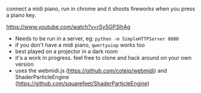 connect a midi piano, run in chrome and it shoots fireworks when you press a piano key.

https://www.youtube.com/watch?v=rSy5GP3ihAg

* Needs to be run in a server, eg:  `python -m SimpleHTTPServer 8000`
* if you don't have a midi piano, `qwertyuiop` works too
* best played on a projector in a dark room
* it's a work in progress. feel free to clone and hack around on your own version
* uses the webmidi.js (https://github.com/cotejp/webmidi) and ShaderParticleEngine (https://github.com/squarefeet/ShaderParticleEngine)